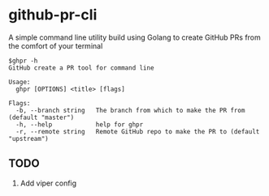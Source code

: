 # github-pr-cli
A simple command line utility build using Golang to create GitHub PRs from the comfort of your terminal

```shell
$ghpr -h
GitHub create a PR tool for command line

Usage:
  ghpr [OPTIONS] <title> [flags]

Flags:
  -b, --branch string   The branch from which to make the PR from (default "master")
  -h, --help            help for ghpr
  -r, --remote string   Remote GitHub repo to make the PR to (default "upstream")
```

## TODO
1. Add viper config
